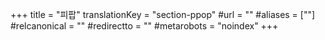 +++
title = "피팝"
translationKey = "section-ppop"
#url = ""
#aliases = [""]
#relcanonical = ""
#redirectto = ""
#metarobots = "noindex"
+++
